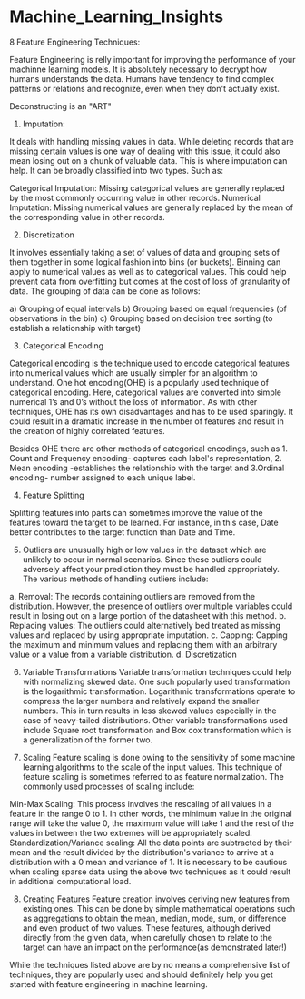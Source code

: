 # Machine_Learning_Insights

8 Feature Engineering Techniques:

Feature Engineering is relly important for improving the performance of your machinne learning models. It is absolutely necessary to decrypt how humans understands the data. Humans have tendency to find complex patterns or relations and recognize, even when they don't actually exist.

Deconstructing is an "ART"

1. Imputation:

It deals with handling missing values in data. While deleting records that are missing certain values is one way of dealing with this issue, it could also mean losing out on a chunk of valuable data. This is where imputation can help. It can be broadly classified into two types. Such as:

Categorical Imputation: Missing categorical values are generally replaced by the most commonly occurring value in other records.
Numerical Imputation: Missing numerical values are generally replaced by the mean of the corresponding value in other records.

2. Discretization

It involves essentially taking a set of values of data and grouping sets of them together in some logical fashion into bins (or buckets). Binning can apply to numerical values as well as to categorical values. This could help prevent data from overfitting but comes at the cost of loss of granularity of data. The grouping of data can be done as follows:

a) Grouping of equal intervals
b) Grouping based on equal frequencies (of observations in the bin)
c) Grouping based on decision tree sorting (to establish a relationship with target)

3. Categorical Encoding

Categorical encoding is the technique used to encode categorical features into numerical values which are usually simpler for an algorithm to understand. One hot encoding(OHE)  is a popularly used technique of categorical encoding. Here, categorical values are converted into simple numerical 1’s and 0’s without the loss of information. As with other techniques, OHE has its own disadvantages and has to be used sparingly. It could result in a dramatic increase in the number of features and result in the creation of highly correlated features. 

Besides OHE there are other methods of categorical encodings, such as 1. Count and Frequency encoding- captures each label's representation, 2. Mean encoding -establishes the relationship with the target and 3.Ordinal encoding- number assigned to each unique label.

4. Feature Splitting

Splitting features into parts can sometimes improve the value of the features toward the target to be learned. For instance, in this case, Date better contributes to the target function than Date and Time.

5. Outliers are unusually high or low values in the dataset which are unlikely to occur in normal scenarios. Since these outliers could adversely affect your prediction they must be handled appropriately. The various methods of handling outliers include:

a. Removal: The records containing outliers are removed from the distribution. However, the presence of outliers over multiple variables could result in losing out on a large portion of the datasheet with this method.
b. Replacing values: The outliers could alternatively bed treated as missing values and replaced by using appropriate imputation.
c. Capping: Capping the maximum and minimum values and replacing them with an arbitrary value or a value from a variable distribution.
d. Discretization

6. Variable Transformations
Variable transformation techniques could help with normalizing skewed data. One such popularly used transformation is the logarithmic transformation. Logarithmic transformations operate to compress the larger numbers and relatively expand the smaller numbers. This in turn results in less skewed values especially in the case of heavy-tailed distributions. Other variable transformations used include Square root transformation and Box cox transformation which is a generalization of the former two.

7. Scaling 
Feature scaling is done owing to the sensitivity of some machine learning algorithms to the scale of the input values. This technique of feature scaling is sometimes referred to as feature normalization. The commonly used processes of scaling include:

Min-Max Scaling: This process involves the rescaling of all values in a feature in the range 0 to 1. In other words, the minimum value in the original range will take the value 0, the maximum value will take 1 and the rest of the values in between the two extremes will be appropriately scaled.
Standardization/Variance scaling: All the data points are subtracted by their mean and the result divided by the distribution's variance to arrive at a distribution with a 0 mean and variance of 1.
It is necessary to be cautious when scaling sparse data using the above two techniques as it could result in additional computational load.

8. Creating Features
Feature creation involves deriving new features from existing ones. This can be done by simple mathematical operations such as aggregations to obtain the mean, median, mode, sum, or difference and even product of two values. These features, although derived directly from the given data, when carefully chosen to relate to the target can have an impact on the performance(as demonstrated later!)

While the techniques listed above are by no means a comprehensive list of techniques, they are popularly used and should definitely help you get started with feature engineering in machine learning.




